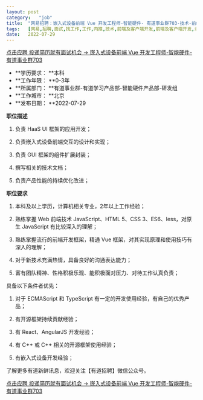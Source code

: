 ```yaml
---
layout:	post
category:	"job"
title:	"网易招聘：嵌入式设备前端 Vue 开发工程师-智能硬件- 有道事业群703-技术-前端及客户端开发-前端及客户端开发-北京本科0-3年"
tags:	[网易,招聘,面试,找工作,工作,内推,技术,前端及客户端开发,前端及客户端开发,北京,本科,0-3年]
date:	2022-07-29
---
```


[点击应聘 投递简历就有面试机会 ->  嵌入式设备前端 Vue 开发工程师-智能硬件- 有道事业群703](http://mobile.bole.netease.com/bole/boleDetail?id=38832&employeeId=346f03c3cda5f04c&key=all)



- **学历要求： **本科
- **工作年限： **0-3年
- **所属部门： **有道事业群-有道学习产品部-智能硬件产品部-研发组
- **工作城市： **北京
- **发布日期： **2022-07-29



**职位描述**

1. 负责 HaaS UI 框架的应用开发；

2. 负责嵌入式设备前端交互的设计和实现；

3. 负责 GUI 框架的组件扩展封装；

4. 撰写相关的技术文档；

5. 负责产品性能的持续优化改进；



**职位要求**

1. 本科及以上学历，计算机相关专业，2年以上工作经验；

2. 熟练掌握 Web 前端技术 JavaScript、HTML 5、CSS 3、ES6、less，对原生 JavaScript 有比较深入的理解；

3. 熟练掌握流行的前端开发框架，精通 Vue 框架，对其实现原理和使用技巧有深入的理解；

4. 对于新技术充满热情，具备良好的沟通表达能力；

5. 富有团队精神、性格积极乐观、能积极面对压力、对待工作认真负责；



具备以下条件者优先：

1. 对于 ECMAScript 和 TypeScript 有一定的开发使用经验，有自己的优秀产品；

2. 有开源框架持续贡献经验；

3. 有 React、AngularJS 开发经验；

4. 有 C++ 或 C++ 相关的开源框架使用经验；

5. 有嵌入式设备开发经验；



了解更多有道新鲜讯息，欢迎关注【有道招聘】微信公众号。



[点击应聘 投递简历就有面试机会 ->  嵌入式设备前端 Vue 开发工程师-智能硬件- 有道事业群703](http://mobile.bole.netease.com/bole/boleDetail?id=38832&employeeId=346f03c3cda5f04c&key=all)